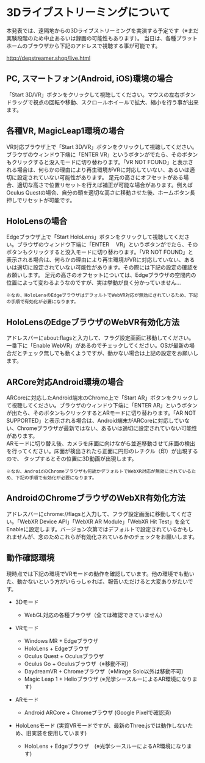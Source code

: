 # 3Dライブストリーミングについて
本発表では、遠隔地からの3Dライブストリーミングを実演する予定です（※まだ実験段階のため中止あるいは録画の可能性もあります）。 当日は、各種プラットホームのブラウザから下記のアドレスで視聴する事が可能です。 

http://depstreamer.shop/live.html

## PC, スマートフォン(Android, iOS)環境の場合
「Start 3D/VR」ボタンをクリックして視聴してください。マウスの左右ボタンドラッグで視点の回転や移動、スクロールホイールで拡大、縮小を行う事が出来ます。
	
## 各種VR, MagicLeap1環境の場合
VR対応ブラウザ上で「Start 3D/VR」ボタンをクリックして視聴してください。ブラウザのウィンドウ下端に「ENTER VR」というボタンがでたら、そのボタンもクリックすると没入モードに切り替わります。「VR NOT FOUND」と表示される場合は、何らかの理由により再生環境がVRに対応していない、あるいは適切に設定されていない可能性があります。 足元の高さにオフセットがある場合、適切な高さで位置リセットを行えば補正が可能な場合があります。例えばOculus  Questの場合、自分の頭を適切な高さに移動させた後、ホームボタン長押しでリセットが可能です。

## HoloLensの場合
Edgeブラウザ上で「Start HoloLens」ボタンをクリックして視聴してください。ブラウザのウィンドウ下端に「ENTER　 VR」というボタンがでたら、そのボタンもクリックすると没入モードに切り替わります。「VR NOT FOUND」と表示される場合は、何らかの理由により再生環境がVRに対応していない、あるいは適切に設定されていない可能性があります。その際には下記の設定の確認をお願いします。
足元の高さのオフセットについては、Edgeブラウザの空間内の位置によって変わるようなのですが、実は挙動が良く分かっていません…
	
	※なお、HoloLensのEdgeブラウザはデフォルトでWebVR対応が無効にされているため、下記の手順で有効化が必要になります。

## HoloLensのEdgeブラウザのWebVR有効化方法
アドレスバーにabout:flagsと入力して、フラグ設定画面に移動してください。一番下に「Enable WebVR」があるのでチェックしてください。OSが最新の場合だとチェック無しでも動くようですが、動かない場合は上記の設定をお願いします。  

## ARCore対応Android環境の場合
ARCoreに対応したAndroid端末のChrome上で「Start AR」ボタンをクリックして視聴してください。ブラウザのウィンドウ下端に「ENTER AR」というボタンが出たら、そのボタンもクリックするとARモードに切り替わります。「AR NOT SUPPORTED」と表示される場合は、Android端末がARCoreに対応していない、Chromeブラウザが最新ではない、あるいは適切に設定されていない可能性があります。  
ARモードに切り替え後、カメラを床面に向けながら並進移動させて床面の検出を行ってください。床面が検出されたら正面に円形のレチクル（印）が出現するので、
タップするとその位置に3D動画が出現します。

	※なお、AndroidのChromeブラウザも何故かデフォルトでWebXR対応が無効にされているため、下記の手順で有効化が必要になります。

## AndroidのChromeブラウザのWebXR有効化方法
アドレスバーにchrome://flagsと入力して、フラグ設定画面に移動してください。「WebXR Device API」「WebXR AR Module」「WebXR Hit Test」を全てEnableに設定します。バージョン次第ではデフォルトで設定されているかもしれませんが、念のためこれらが有効化されているかのチェックをお願いします。  

## 動作確認環境
現時点では下記の環境でVRモードの動作を確認しています。他の環境でも動いた、動かないという方がいらっしゃれば、報告いただけると大変ありがたいです。  

- 3Dモード
	- WebGL対応の各種ブラウザ（全ては確認できていません）

- VRモード
	- Windows MR + Edgeブラウザ
	- HoloLens + Edgeブラウザ
	- Oculus Quest + Oculusブラウザ
	- Oculus Go + Oculusブラウザ（※移動不可）
	- DaydreamVR + Chromeブラウザ（※Mirage Solo以外は移動不可）
	- Magic Leap 1 + Helioブラウザ (※光学シースルーによるAR環境になります)

- ARモード
	- Android ARCore + Chromeブラウザ (Google Pixelで確認済)
	
- HoloLensモード (実質VRモードですが、最新のThree.jsでは動作しないため、旧実装を使用しています)
	- HoloLens + Edgeブラウザ　(※光学シースルーによるAR環境になります)
